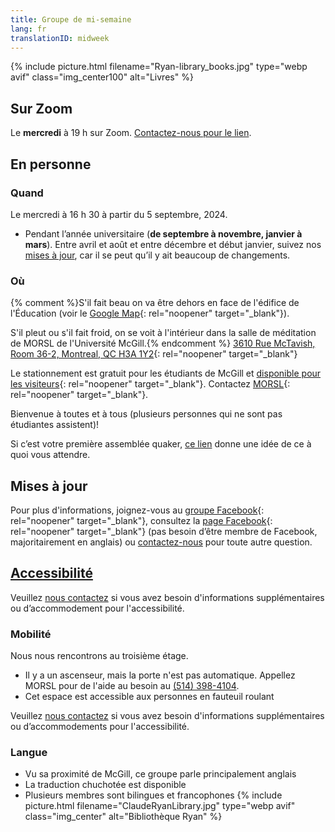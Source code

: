 ```yaml
---
title: Groupe de mi-semaine
lang: fr
translationID: midweek
---
```

{% include picture.html filename="Ryan-library_books.jpg" type="webp avif" class="img_center100" alt="Livres" %}

## Sur Zoom
Le **mercredi** à 19 h sur Zoom. [Contactez-nous pour le lien](/contact-fr).

## En personne
### Quand
Le mercredi à 16&nbsp;h&nbsp;30 à partir du 5 septembre, 2024. 
* Pendant l’année universitaire (**de septembre à novembre, janvier à mars**). Entre avril et août et entre décembre et début janvier, suivez nos [mises à jour](#misesàjour), car il se peut qu’il y ait beaucoup de changements.

### Où
{% comment %}S'il fait beau on va être dehors en face de l'édifice de l'Éducation (voir le [Google Map](https://maps.app.goo.gl/neNkWMb1wUbfcgBz9){: rel="noopener" target="_blank"}).

S'il pleut ou s'il fait froid, on se voit à l'intérieur dans la salle de méditation de MORSL de l'Université McGill.{% endcomment %}
[3610 Rue McTavish, Room 36-2, Montreal, QC H3A 1Y2](https://goo.gl/maps/6QyVQiftuDDFoDVZ9){: rel="noopener" target="_blank"}

Le stationnement est gratuit pour les étudiants de McGill et [disponible pour les visiteurs](https://www.mcgill.ca/campussafety/fr/stationnement){: rel="noopener" target="_blank"}. Contactez [MORSL](https://www.mcgill.ca/morsl/contact){: rel="noopener" target="_blank"}.

Bienvenue à toutes et à tous (plusieurs personnes qui ne sont pas étudiantes assistent)!

Si c’est votre première assemblée quaker, [ce lien](/a_propos) donne une idée de ce à quoi vous attendre.
## Mises à jour <span class="stanchor"><a name="misesàjour"></a></span>
Pour plus d'informations, joignez-vous au [groupe Facebook](https://www.facebook.com/groups/mtlmidweek/){: rel="noopener" target="_blank"}, consultez la [page Facebook](https://www.facebook.com/MontrealQuakers/){: rel="noopener" target="_blank"} (pas besoin d’être membre de Facebook, majoritairement en anglais) ou [contactez-nous](/contact-fr) pour toute autre question.
## [Accessibilité](/accessibilité) <span class="stanchor"><a name="accessibilité"></a></span>
Veuillez [nous contactez](/contact-fr) si vous avez besoin d'informations supplémentaires ou d’accommodement pour l'accessibilité.
### Mobilité
Nous nous rencontrons au troisième étage.
* Il y a un ascenseur, mais la porte n'est pas automatique. Appellez MORSL pour de l'aide au besoin au [(514) 398-4104](tel:5143984104).
* Cet espace est accessible aux personnes en fauteuil roulant

Veuillez [nous contactez](/contact-fr) si vous avez besoin d'informations supplémentaires ou d’accommodements pour l'accessibilité.

### Langue
* Vu sa proximité de McGill, ce groupe parle principalement anglais
* La traduction chuchotée est disponible
* Plusieurs membres sont bilingues et francophones
{% include picture.html filename="ClaudeRyanLibrary.jpg" type="webp avif" class="img_center" alt="Bibliothèque Ryan" %}
